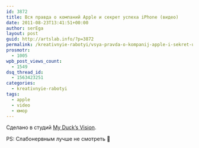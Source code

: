```yaml
---
id: 3872
title: Вся правда о компаний Apple и секрет успеха iPhone (видео)
date: 2011-08-23T13:41:51+00:00
author: serEga
layout: post
guid: http://artslab.info/?p=3872
permalink: /kreativnyie-rabotyi/vsya-pravda-o-kompanij-apple-i-sekret-uspexa-iphone-video/
prosmotr:
  - 1005
wpb_post_views_count:
  - 1549
dsq_thread_id:
  - 1563423251
categories:
  - kreativnyie-rabotyi
tags:
  - apple
  - video
  - юмор
---
```

<center>
</center>

Сделано в студий [My Duck&#8217;s Vision](http://mdvision.ru/).

PS: Слабонервным лучше не смотреть 🙂